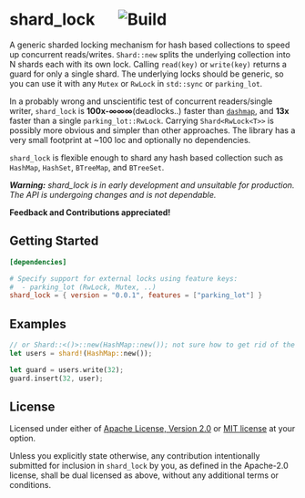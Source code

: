 # shard_lock &emsp; ![Build]

[Build]: https://github.com/nkconnor/shard_lock/workflows/build/badge.svg

A generic sharded locking mechanism for hash based collections to speed up concurrent reads/writes. `Shard::new` splits
the underlying collection into N shards each with its own lock. Calling `read(key)` or `write(key)`
returns a guard for only a single shard. The underlying locks should be generic, so you can use
it with any `Mutex` or `RwLock` in `std::sync` or `parking_lot`.

In a probably wrong and unscientific test of concurrent readers/single writer, 
`shard_lock` is **100x-∞∞∞**(deadlocks..) faster than [`dashmap`](https://github.com/xacrimon/dashmap), and
**13x** faster than a single `parking_lot::RwLock`. Carrying `Shard<RwLock<T>>` is possibly more obvious
and simpler than other approaches. The library has a very small footprint at ~100 loc and optionally no
dependencies.

`shard_lock` is flexible enough to shard any hash based collection such as `HashMap`, `HashSet`, `BTreeMap`, and `BTreeSet`.

_**Warning:** shard_lock is in early development and unsuitable for production. The API is undergoing changes and is not dependable._

**Feedback and Contributions appreciated!**


## Getting Started

```toml
[dependencies]

# Specify support for external locks using feature keys:
#  - parking_lot (RwLock, Mutex, ..)
shard_lock = { version = "0.0.1", features = ["parking_lot"] }
```

## Examples

```rust
// or Shard::<()>::new(HashMap::new()); not sure how to get rid of the turbofish..
let users = shard!(HashMap::new()); 

let guard = users.write(32);
guard.insert(32, user);
```

## License

Licensed under either of <a href="LICENSE-APACHE">Apache License, Version
2.0</a> or <a href="LICENSE-MIT">MIT license</a> at your option.

Unless you explicitly state otherwise, any contribution intentionally submitted
for inclusion in `shard_lock` by you, as defined in the Apache-2.0 license, shall be
dual licensed as above, without any additional terms or conditions.
